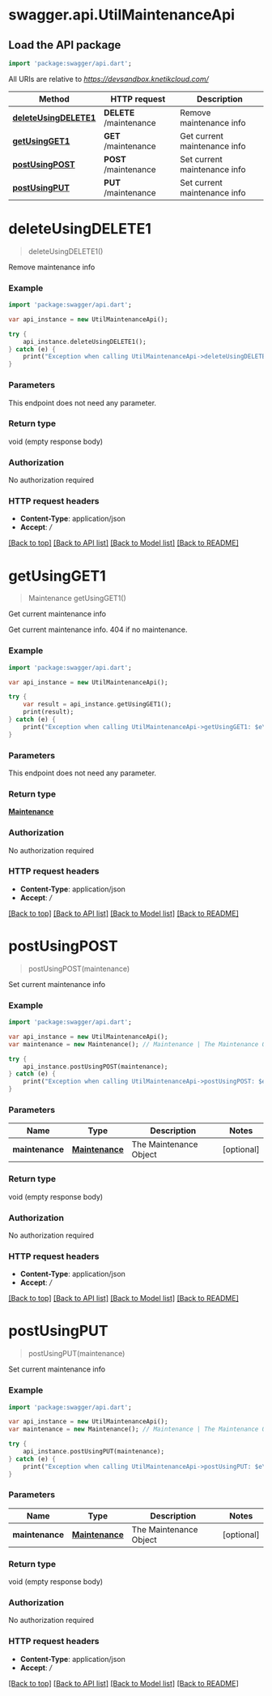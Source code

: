 # swagger.api.UtilMaintenanceApi

## Load the API package
```dart
import 'package:swagger/api.dart';
```

All URIs are relative to *https://devsandbox.knetikcloud.com/*

Method | HTTP request | Description
------------- | ------------- | -------------
[**deleteUsingDELETE1**](UtilMaintenanceApi.md#deleteUsingDELETE1) | **DELETE** /maintenance | Remove maintenance info
[**getUsingGET1**](UtilMaintenanceApi.md#getUsingGET1) | **GET** /maintenance | Get current maintenance info
[**postUsingPOST**](UtilMaintenanceApi.md#postUsingPOST) | **POST** /maintenance | Set current maintenance info
[**postUsingPUT**](UtilMaintenanceApi.md#postUsingPUT) | **PUT** /maintenance | Set current maintenance info


# **deleteUsingDELETE1**
> deleteUsingDELETE1()

Remove maintenance info

### Example 
```dart
import 'package:swagger/api.dart';

var api_instance = new UtilMaintenanceApi();

try { 
    api_instance.deleteUsingDELETE1();
} catch (e) {
    print("Exception when calling UtilMaintenanceApi->deleteUsingDELETE1: $e\n");
}
```

### Parameters
This endpoint does not need any parameter.

### Return type

void (empty response body)

### Authorization

No authorization required

### HTTP request headers

 - **Content-Type**: application/json
 - **Accept**: */*

[[Back to top]](#) [[Back to API list]](../README.md#documentation-for-api-endpoints) [[Back to Model list]](../README.md#documentation-for-models) [[Back to README]](../README.md)

# **getUsingGET1**
> Maintenance getUsingGET1()

Get current maintenance info

Get current maintenance info. 404 if no maintenance.

### Example 
```dart
import 'package:swagger/api.dart';

var api_instance = new UtilMaintenanceApi();

try { 
    var result = api_instance.getUsingGET1();
    print(result);
} catch (e) {
    print("Exception when calling UtilMaintenanceApi->getUsingGET1: $e\n");
}
```

### Parameters
This endpoint does not need any parameter.

### Return type

[**Maintenance**](Maintenance.md)

### Authorization

No authorization required

### HTTP request headers

 - **Content-Type**: application/json
 - **Accept**: */*

[[Back to top]](#) [[Back to API list]](../README.md#documentation-for-api-endpoints) [[Back to Model list]](../README.md#documentation-for-models) [[Back to README]](../README.md)

# **postUsingPOST**
> postUsingPOST(maintenance)

Set current maintenance info

### Example 
```dart
import 'package:swagger/api.dart';

var api_instance = new UtilMaintenanceApi();
var maintenance = new Maintenance(); // Maintenance | The Maintenance Object

try { 
    api_instance.postUsingPOST(maintenance);
} catch (e) {
    print("Exception when calling UtilMaintenanceApi->postUsingPOST: $e\n");
}
```

### Parameters

Name | Type | Description  | Notes
------------- | ------------- | ------------- | -------------
 **maintenance** | [**Maintenance**](Maintenance.md)| The Maintenance Object | [optional] 

### Return type

void (empty response body)

### Authorization

No authorization required

### HTTP request headers

 - **Content-Type**: application/json
 - **Accept**: */*

[[Back to top]](#) [[Back to API list]](../README.md#documentation-for-api-endpoints) [[Back to Model list]](../README.md#documentation-for-models) [[Back to README]](../README.md)

# **postUsingPUT**
> postUsingPUT(maintenance)

Set current maintenance info

### Example 
```dart
import 'package:swagger/api.dart';

var api_instance = new UtilMaintenanceApi();
var maintenance = new Maintenance(); // Maintenance | The Maintenance Object

try { 
    api_instance.postUsingPUT(maintenance);
} catch (e) {
    print("Exception when calling UtilMaintenanceApi->postUsingPUT: $e\n");
}
```

### Parameters

Name | Type | Description  | Notes
------------- | ------------- | ------------- | -------------
 **maintenance** | [**Maintenance**](Maintenance.md)| The Maintenance Object | [optional] 

### Return type

void (empty response body)

### Authorization

No authorization required

### HTTP request headers

 - **Content-Type**: application/json
 - **Accept**: */*

[[Back to top]](#) [[Back to API list]](../README.md#documentation-for-api-endpoints) [[Back to Model list]](../README.md#documentation-for-models) [[Back to README]](../README.md)

